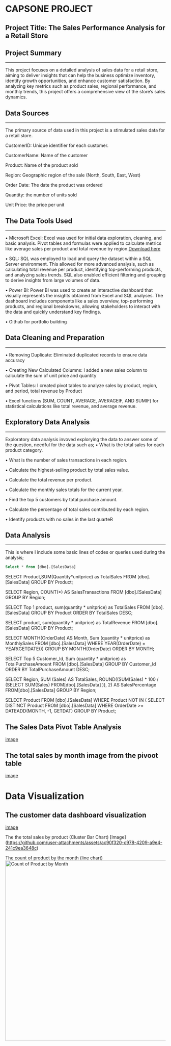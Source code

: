 # CAPSONE PROJECT

## Project Title: The Sales Performance Analysis for a Retail Store

## Project Summary
---
This project focuses on a detailed analysis of sales data for a retail store, aiming to deliver insights that can help the business optimize inventory, identify growth opportunities, and enhance customer satisfaction. By analyzing key metrics such as product sales, regional performance, and monthly trends, this project offers a comprehensive view of the store’s sales dynamics.

## Data Sources
---
The primary source of data used in this project is a stimulated sales data for a retail store.

CustomerID: Unique identifier for each customer.

CustomerName: Name of the customer

Product: Name of the product sold

Region: Geographic region of the sale (North, South, East, West)

Order Date: The date the product was ordered

Quantity: the number of units sold

Unit Price: the price per unit

## The Data Tools Used
---
•	Microsoft Excel: Excel was used for initial data exploration, cleaning, and basic analysis. Pivot tables and formulas were applied to calculate metrics like average sales 
  per product and total revenue by region.[Download here](http://www.microsoft.com)
  
•	SQL: SQL was employed to load and query the dataset within a SQL Server environment. This allowed for more advanced analysis, such as calculating total revenue per 
  product, identifying top-performing products, and analyzing sales trends. SQL also enabled efficient filtering and grouping to derive insights from large volumes of data.
  
•	Power BI: Power BI was used to create an interactive dashboard that visually represents the insights obtained from Excel and SQL analyses. The dashboard includes 
  components like a sales overview, top-performing products, and regional breakdowns, allowing stakeholders to interact with the data and quickly understand key findings.
  
•	Github for portfolio building

## Data Cleaning and Preparation
---
• Removing Duplicate: Eliminated duplicated records to ensure data accuracy  

• Creating New Calculated Columns: I added a new sales column to calculate the sum of unit price and quantity

• Pivot Tables: I created pivot tables to analyze sales by product, region, and period, total revenue by Product

• Excel functions (SUM, COUNT, AVERAGE, AVERAGEIF, AND SUMIF) for statistical calculations like total revenue, and average revenue.
## Exploratory Data Analysis
---
Exploratory data analysis invoved explorying the data to answer some of the question, needful for the data such as;
• What is the total sales for each product category. 

• What is the number of sales transactions in each region. 

• Calculate the highest-selling product by total sales value.

• Calculate the total revenue per product. 

• Calculate  the monthly sales totals for the current year. 

• Find the top 5 customers by total purchase amount. 

• Calculate the percentage of total sales contributed by each region. 

• Identify products with no sales in the last quarteR

## Data Analysis 
---
This is where I include some basic lines of codes or queries used during the analysis;

```SQL
Select * from [dbo].[SalesData]
```

SELECT Product,SUM(Quantity*unitprice) as TotalSales
FROM [dbo].[SalesData]
GROUP BY Product;

SELECT Region, COUNT(*) AS SalesTransactions
FROM [dbo].[SalesData]
GROUP BY Region;

SELECT Top 1 product, sum(quantity * unitprice) as TotalSales
FROM [dbo].[SalesData]
GROUP BY Product
ORDER BY TotalSales DESC;

SELECT product, sum(quantity * unitprice) as TotalRevenue
FROM [dbo].[SalesData]
GROUP BY Product;

SELECT MONTH(OrderDate) AS Month, Sum (quantity * unitprice) as MonthlySales
FROM [dbo].[SalesData]
WHERE YEAR(OrderDate) = YEAR(GETDATE())
GROUP BY MONTH(OrderDate)
ORDER BY MONTH;

SELECT Top 5 Customer_Id, Sum (quantity * unitprice) as TotalPurchaseAmount
FROM [dbo].[SalesData]
GROUP BY Customer_Id
ORDER BY TotalPurchaseAmount DESC;

SELECT Region, 
SUM (Sales) AS TotalSales, 
ROUND((SUM(Sales) * 100 / (SELECT SUM(Sales)
FROM[dbo].[SalesData] )), 2) AS SalesPercentage
FROM[dbo].[SalesData]
GROUP BY Region;

SELECT Product
FROM [dbo].[SalesData]
WHERE Product NOT IN (
SELECT DISTINCT Product
FROM [dbo].[SalesData]
WHERE OrderDate >= DATEADD(MONTH, -1, GETDAT)
GROUP BY Product;

## The Sales Data Pivot Table Analysis
[image](https://github.com/user-attachments/assets/62f70d99-5bf6-46c9-90cc-f7ea254a6f2f)

## The total sales by month image from the pivoot table
[image](https://github.com/user-attachments/assets/d8eea37c-26d5-41c3-9510-1fc156140913)

# Data Visualization

## The customer data dashboard visualization
[image](https://github.com/user-attachments/assets/9859bb0e-615b-4773-8e82-78c29fbdee14)

The the total sales by product (Cluster Bar Chart)
[Image] (https://github.com/user-attachments/assets/ac90f320-c978-4209-a9e4-241c9ea3648c)

The count of product by the month (line chart) 
<img width="566" alt="Count of Product by Month" src="https://github.com/user-attachments/assets/5f0c9547-a750-4da2-b150-99af73cecde4">
